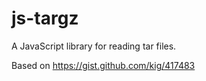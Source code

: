 js-targz
========

A JavaScript library for reading tar files.

Based on https://gist.github.com/kig/417483
